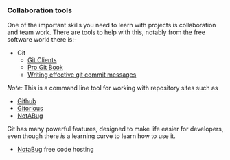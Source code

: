 ### Collaboration tools

One of the important skills you need to learn with projects is collaboration and team work. There are tools to help with this,  notably from the free software world there is:-

* Git
	* [Git Clients](https://git-scm.com/download/)
	* [Pro Git Book](https://git-scm.com/book/en/v2)
	* [Writing effective git commit messages](http://chris.beams.io/posts/git-commit/)

_Note:_ This is a command line tool for working with repository sites such as 

* [Github](https://github.com/)
* [Gitorious](http://www.gitorious.com/) 
* [NotABug](https://notabug.org/)

Git has many powerful features, designed to make life easier for developers, even though there _is_ a learning curve to learn how to use it. 

* [NotaBug](https://notabug.org/) free code hosting
